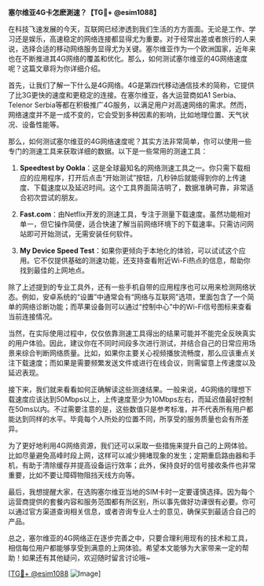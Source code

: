 **塞尔维亚4G卡怎麽測速？【TG💪+ @esim1088】**

在科技飞速发展的今天，互联网已经渗透到我们生活的方方面面。无论是工作、学习还是娱乐，高速稳定的网络连接都显得尤为重要。对于经常出差或者旅行的人来说，选择合适的移动网络服务显得尤为关键。塞尔维亚作为一个欧洲国家，近年来也在不断推进其4G网络的覆盖和优化。那么，如何测试塞尔维亚的4G网络速度呢？这篇文章将为你详细介绍。

首先，让我们了解一下什么是4G网络。4G是第四代移动通信技术的简称，它提供了比3G更快的速度和更稳定的连接。在塞尔维亚，各大运营商如A1 Serbia、Telenor Serbia等都在积极推广4G服务，以满足用户对高速网络的需求。然而，网络速度并不是一成不变的，它会受到多种因素的影响，比如地理位置、天气状况、设备性能等。

那么，如何测试塞尔维亚的4G网络速度呢？其实方法非常简单，你可以使用一些专门的测速工具来获取详细的数据。以下是一些常用的测速工具：

1. **Speedtest by Ookla**：这是全球最知名的网络测速工具之一。你只需下载相应的应用程序，打开后点击“开始测试”按钮，几秒钟后就能得到你的上传速度、下载速度以及延迟时间。这个工具界面简洁明了，数据准确可靠，非常适合初次尝试的朋友。

2. **Fast.com**：由Netflix开发的测速工具，专注于测量下载速度。虽然功能相对单一，但它操作简便，适合快速了解当前网络环境下的下载速率。只需访问网站即可开始测试，无需安装任何软件。

3. **My Device Speed Test**：如果你更倾向于本地化的体验，可以试试这个应用。它不仅提供基础的测速功能，还支持查看附近Wi-Fi热点的信息，帮助你找到最佳的上网地点。

除了上述提到的专业工具外，还有一些手机自带的应用程序也可以用来检测网络状态。例如，安卓系统的“设置”中通常会有“网络与互联网”选项，里面包含了一个简单的网络诊断功能；而苹果设备则可以通过“控制中心”中的Wi-Fi信号图标来查看当前连接情况。

当然，在实际使用过程中，仅仅依靠测速工具得出的结果可能并不能完全反映真实的用户体验。因此，建议你在不同时间段多次进行测试，并结合自己的日常应用场景来综合判断网络质量。比如，如果你主要关心视频播放流畅度，那么应该重点关注下载速度；而如果是需要频繁发送文件或进行在线会议，则需留意上传速度以及延迟表现。

接下来，我们就来看看如何正确解读这些测速结果。一般来说，4G网络的理想下载速度应该达到50Mbps以上，上传速度至少为10Mbps左右，而延迟值最好控制在50ms以内。不过需要注意的是，这些数值只是参考标准，并不代表所有用户都能达到同样的水平。毕竟每个人所处的位置不同，所享受的服务质量也会有所差异。

为了更好地利用4G网络资源，我们还可以采取一些措施来提升自己的上网体验。比如尽量避免高峰时段上网，这样可以减少拥堵现象的发生；定期重启路由器和手机，有助于清除缓存并提高设备运行效率；此外，保持良好的信号接收条件也非常重要，比如不要让障碍物阻挡天线方向等。

最后，我想提醒大家，在选购塞尔维亚当地的SIM卡时一定要谨慎选择。因为每个运营商提供的套餐内容和服务范围都有所区别，所以事先做好功课很有必要。你可以通过官方渠道查询相关信息，或者咨询专业人士的意见，确保买到最适合自己的产品。

总之，塞尔维亚的4G网络正在逐步完善之中，只要合理利用现有的技术和工具，相信每位用户都能够享受到满意的上网体验。希望本文能够为大家带来一定的帮助！如果还有其他疑问，欢迎随时留言讨论哦~

[[TG💪+ @esim1088](https://t.me/s/esim1088) ![Image](https://i.postimg.cc/4NQfJmqS/Snipaste-2025-05-13-00-14-12.png)]